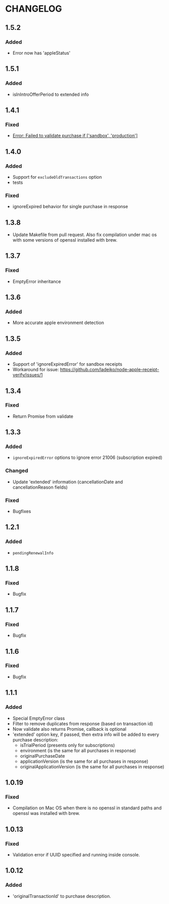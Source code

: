 # CHANGELOG

## 1.5.2
### Added
* Error now has 'appleStatus'

## 1.5.1
### Added
* isInIntroOfferPeriod to extended info

## 1.4.1
### Fixed
* [Error: Failed to validate purchase if ['sandbox', 'production']](https://github.com/ladeiko/node-apple-receipt-verify/issues/8)

## 1.4.0
### Added
* Support for ```excludeOldTransactions``` option
* tests

### Fixed
* ignoreExpired behavior for single purchase in response

## 1.3.8
* Update Makefile from pull request. Also fix compilation under mac os with some versions of openssl installed with brew.

## 1.3.7
### Fixed
* EmptyError inheritance

## 1.3.6
### Added
* More accurate apple environment detection

## 1.3.5
### Added
* Support of 'ignoreExpiredError' for sandbox receipts
* Workaround for issue: https://github.com/ladeiko/node-apple-receipt-verify/issues/1

## 1.3.4
### Fixed
* Return Promise from validate

## 1.3.3
### Added
* `ignoreExpiredError` options to ignore error 21006 (subscription expired)
### Changed
* Update 'extended' information (cancellationDate and cancellationReason fields)
### Fixed
* Bugfixes

## 1.2.1
### Added
* `pendingRenewalInfo`

## 1.1.8
### Fixed
* Bugfix

## 1.1.7
### Fixed
* Bugfix

## 1.1.6
### Fixed
* Bugfix

## 1.1.1
### Added
* Special EmptyError class
* Filter to remove duplicates from response (based on transaction id)
* Now validate also returns Promise, callback is optional
* 'extended' option key, if passed, then extra info will be added to every purchase description:
  * isTrialPeriod (presents only for subscriptions)
  * environment (is the same for all purchases in response)
  * originalPurchaseDate
  * applicationVersion (is the same for all purchases in response)
  * originalApplicationVersion (is the same for all purchases in response)

## 1.0.19
### Fixed
* Compilation on Mac OS when there is no openssl in standard paths and openssl was installed with brew.

## 1.0.13
### Fixed
* Validation error if UUID specified and running inside console.

## 1.0.12
### Added
* 'originalTransactionId' to purchase description.